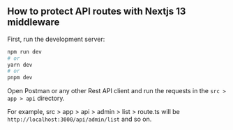 ## How to protect API routes with Nextjs 13 middleware

First, run the development server:

```bash
npm run dev
# or
yarn dev
# or
pnpm dev
```

Open Postman or any other Rest API client and run the requests in the `src > app > api` directory.

For example, src > app > api > admin > list > route.ts will be `http://localhost:3000/api/admin/list` and so on.
